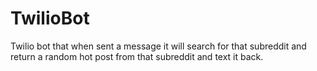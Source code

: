 # TwilioBot
Twilio bot that when sent a message it will search for that subreddit and return a random hot post from that subreddit and text it back.
